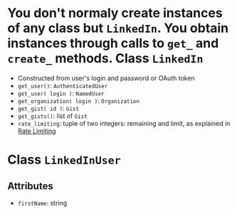 You don't normaly create instances of any class but `LinkedIn`.
You obtain instances through calls to `get_` and `create_` methods.
Class `LinkedIn`
==============
* Constructed from user's login and password or OAuth token
* `get_user()`: `AuthenticatedUser`
* `get_user( login )`: `NamedUser`
* `get_organization( login )`: `Organization`
* `get_gist( id )`: `Gist`
* `get_gists()`: list of `Gist`
* `rate_limiting`: tuple of two integers: remaining and limit, as explained in [Rate Limiting](http://developer.linkedin.com/v3/#rate-limiting)

Class `LinkedInUser`
====================

Attributes
----------
* `firstName`: string

